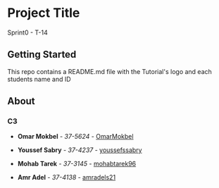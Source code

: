 # Project Title

Sprint0 - T-14

## Getting Started

This repo contains a README.md file with the Tutorial's logo and each students name and ID

## About

### C3

* **Omar Mokbel** - *37-5624* - [OmarMokbel](https://github.com/OmarMokbel)

* **Youssef Sabry** - *37-4237* - [youssefssabry](https://github.com/youssefssabry)


* **Mohab Tarek** - *37-3145* - [mohabtarek96](https://github.com/mohabtarek96)

* **Amr Adel** - *37-4138* - [amradels21](https://github.com/amradels21)